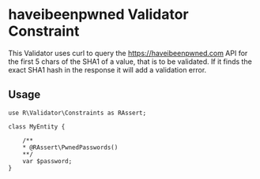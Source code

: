 # haveibeenpwned Validator Constraint

This Validator uses curl to query the https://haveibeenpwned.com API for the
first 5 chars of the SHA1 of a value, that is to be validated. If it finds the
exact SHA1 hash in the response it will add a validation error.

## Usage

```
use R\Validator\Constraints as RAssert;

class MyEntity {

    /**
    * @RAssert\PwnedPasswords()
    **/
    var $password;
}
```
